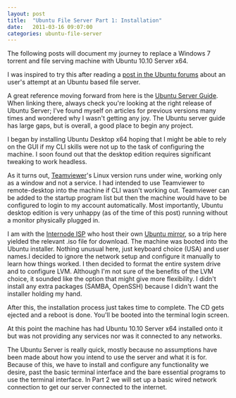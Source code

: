 ```yaml
---
layout: post
title:  "Ubuntu File Server Part 1: Installation"
date:   2011-03-16 09:07:00
categories: ubuntu-file-server
---
```


The following posts will document my journey to replace a Windows 7 torrent and file serving machine with Ubuntu 10.10 Server x64.

I was inspired to try this after reading a [post in the Ubuntu forums](http://ubuntuforums.org/showthread.php?t=1663597) about an user's attempt at an Ubuntu based file server.

A great reference moving forward from here is the [Ubuntu Server Guide](https://help.ubuntu.com/lts/serverguide/). When linking there, always check you're looking at the right release of Ubuntu Server; I've found myself on articles for previous versions many times and wondered why I wasn't getting any joy. The Ubuntu server guide has large gaps, but is overall, a good place to begin any project.

I began by installing Ubuntu Desktop x64 hoping that I might be able to rely on the GUI if my CLI skills were not up to the task of configuring the machine. I soon found out that the desktop edition requires significant tweaking to work headless.

As it turns out, [Teamviewer](http://teamviewer.com)'s Linux version runs under wine, working only as a window and not a service. I had intended to use Teamviewer to remote-desktop into the machine if CLI wasn't working out. Teamviewer can be added to the startup program list but then the machine would have to be configured to login to my account automatically. Most importantly, Ubuntu desktop edition is very unhappy (as of the time of this post) running without a monitor physically plugged in.

I am with the [Internode ISP](http://www.internode.on.net/) who host their own [Ubuntu mirror](http://mirror.internode.on.net/), so a trip here yielded the relevant .iso file for download. The machine was booted into the Ubuntu installer. Nothing unusual here, just keyboard choice (USA) and user names.I decided to ignore the network setup and configure it manually to learn how things worked. I then decided to format the entire system drive and to configure LVM. Although I'm not sure of the benefits of the LVM choice, it sounded like the option that might give more flexibility. I didn't install any extra packages (SAMBA, OpenSSH) because I didn't want the installer holding my hand.

After this, the installation process just takes time to complete. The CD gets ejected and a reboot is done. You'll be booted into the terminal login screen.

At this point the machine has had Ubuntu 10.10 Server x64 installed onto it but was not providing any services nor was it connected to any networks.

The Ubuntu Server is really quick, mostly because no assumptions have been made about how you intend to use the server and what it is for. Because of this, we have to install and configure any functionality we desire, past the basic terminal interface and the bare essential programs to use the terminal interface. In Part 2 we will set up a basic wired network connection to get our server connected to the internet.
